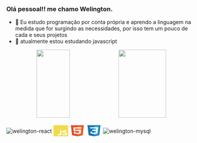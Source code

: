 ### Olá pessoal!! me chamo Welington.

- 🔭 Eu estudo programação por conta própria e aprendo a linguagem na medida que for surgindo as necessidades, por isso tem um pouco de cada e seus projetos
- 🌱 atualmente estou estudando javascript

<div align="center">
  <img height="180em" width="42%" src="https://github-readme-stats.vercel.app/api?username=WelingtonJunior2&show_icons=true&theme=dracula&include_all_commits=true&count_private=true"/>
  <img height="180em" width="50%" src="https://github-readme-stats.vercel.app/api/top-langs/?username=WelingtonJunior2&layout=compact&langs_count=7&theme=dracula"/>
</div>
  <div style="display: inline_block"><br>
 <img align="center" alt="welington-react" height="30" width="40" src="https://cdn.jsdelivr.net/gh/devicons/devicon/icons/react/react-original.svg" />
 <img align="center" alt="welington-Js" height="30" width="40" src="https://raw.githubusercontent.com/devicons/devicon/master/icons/javascript/javascript-plain.svg">
   <img align="center" alt="welington-html" height="30" width="40" src="https://raw.githubusercontent.com/devicons/devicon/master/icons/html5/html5-original.svg">
  <img align="center" alt="welington-css" height="30" width="40" src="https://raw.githubusercontent.com/devicons/devicon/master/icons/css3/css3-original.svg">
 <img align="center" alt="welington-mysql" height="30" width="40" src="https://cdn.jsdelivr.net/gh/devicons/devicon/icons/mysql/mysql-original.svg" />
</div>
